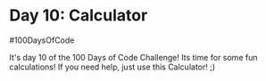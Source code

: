 # Day 10: Calculator
#100DaysOfCode

It's day 10 of the 100 Days of Code Challenge! Its time for some fun calculations! If you need help, just use this Calculator! ;)
